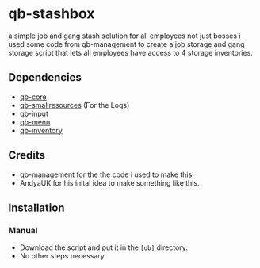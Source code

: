 # qb-stashbox

a simple job and gang stash solution for all employees not just bosses
i used some code from qb-management to create a job storage and gang storage script that lets all employees have access to 4 storage inventories. 

## Dependencies
- [qb-core](https://github.com/qbcore-framework/qb-core)
- [qb-smallresources](https://github.com/qbcore-framework/qb-smallresources) (For the Logs)
- [qb-input](https://github.com/qbcore-framework/qb-input)
- [qb-menu](https://github.com/qbcore-framework/qb-menu)
- [qb-inventory](https://github.com/qbcore-framework/qb-inventory)

## Credits
- qb-management for the the code i used to make this
- AndyaUK for his inital idea to make something like this.

## Installation
### Manual
- Download the script and put it in the `[qb]` directory.
- No other steps necessary
